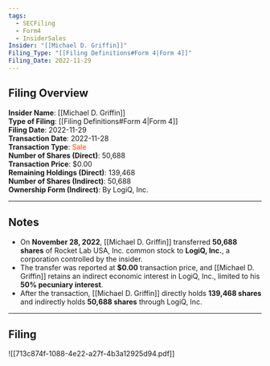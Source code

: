 ```yaml
---
tags:
  - SECFiling
  - Form4
  - InsiderSales
Insider: "[[Michael D. Griffin]]"
Filing_Type: "[[Filing Definitions#Form 4|Form 4]]"
Filing_Date: 2022-11-29
---
```


## Filing Overview

**Insider Name**: [[Michael D. Griffin]]  
**Type of Filing**: [[Filing Definitions#Form 4|Form 4]]  
**Filing Date**: 2022-11-29  
**Transaction Date**: 2022-11-28  
**Transaction Type**: <span style="color:orangered">Sale</span>  
**Number of Shares (Direct)**: 50,688  
**Transaction Price**: $0.00  
**Remaining Holdings (Direct)**: 139,468  
**Number of Shares (Indirect)**: 50,688  
**Ownership Form (Indirect)**: By LogiQ, Inc.  

---

## Notes

- On **November 28, 2022**, [[Michael D. Griffin]] transferred **50,688 shares** of Rocket Lab USA, Inc. common stock to **LogiQ, Inc.**, a corporation controlled by the insider.  
- The transfer was reported at **$0.00** transaction price, and [[Michael D. Griffin]] retains an indirect economic interest in LogiQ, Inc., limited to his **50% pecuniary interest**.  
- After the transaction, [[Michael D. Griffin]] directly holds **139,468 shares** and indirectly holds **50,688 shares** through LogiQ, Inc.

---

## Filing

![[713c874f-1088-4e22-a27f-4b3a12925d94.pdf]]
